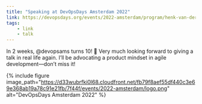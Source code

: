 ```yaml
---
title: "Speaking at DevOpsDays Amsterdam 2022"
link: https://devopsdays.org/events/2022-amsterdam/program/henk-van-der-schuur
tags: 
    - link
    - talk
---
```


In 2 weeks, @devopsams turns 10! 🥳 Very much looking forward to giving a talk in real life again. I’ll be advocating a product mindset in agile development—don’t miss it!

{% include figure image_path="https://d33wubrfki0l68.cloudfront.net/fb79f8aef55df440c3e69e368ab19a78c91e21fb/7f44f/events/2022-amsterdam/logo.png" alt="DevOpsDays Amsterdam 2022" %}
